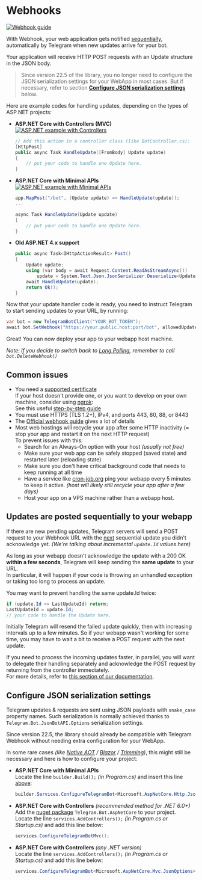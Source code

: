 ﻿# Webhooks

[![Webhook guide](https://img.shields.io/badge/Bot_API-Webhook%20guide-blue.svg?style=flat-square)](https://core.telegram.org/bots/webhooks)

With Webhook, your web application gets notified [sequentially](#updates-are-posted-sequentially-to-your-webapp), automatically by Telegram when new updates arrive for your bot.

Your application will receive HTTP POST requests with an Update structure in the JSON body.

> Since version 22.5 of the library, you no longer need to configure the JSON serialization settings for your WebApp in most cases.
> But if necessary, refer to section **[Configure JSON serialization settings](#configure-json-serialization-settings)** below.

Here are example codes for handling updates, depending on the types of ASP.NET projects:

* **ASP.NET Core with Controllers (MVC)** [![ASP.NET example with Controllers](https://img.shields.io/badge/Examples-Webhook.Controllers-green?style=flat-square)](https://github.com/TelegramBots/Telegram.Bot.Examples/tree/master/Webhook.Controllers)
    ```csharp
    // Add this action in a controller class (like BotController.cs):
    [HttpPost]
    public async Task HandleUpdate([FromBody] Update update)
    {
        // put your code to handle one Update here.
    }
    ```
* **ASP.NET Core with Minimal APIs** [![ASP.NET example with Minimal APIs](https://img.shields.io/badge/Examples-Webhook.MinimalAPIs-green?style=flat-square)](https://github.com/TelegramBots/Telegram.Bot.Examples/tree/master/Webhook.MinimalAPIs)
    ```csharp
    app.MapPost("/bot", (Update update) => HandleUpdate(update));
    ...

    async Task HandleUpdate(Update update)
    {
        // put your code to handle one Update here.
    }
    ```
* **Old ASP.NET 4.x support**
    ```csharp
    public async Task<IHttpActionResult> Post()
    {
        Update update;
        using (var body = await Request.Content.ReadAsStreamAsync())
            update = System.Text.Json.JsonSerializer.Deserialize<Update>(body, JsonBotAPI.Options);
        await HandleUpdate(update);
        return Ok();
    }
    ```

Now that your update handler code is ready, you need to instruct Telegram to start sending updates to your URL, by running:
```csharp
var bot = new TelegramBotClient("YOUR_BOT_TOKEN");
await bot.SetWebhook("https://your.public.host:port/bot", allowedUpdates: []);
```

Great! You can now deploy your app to your webapp host machine.

_Note: If you decide to switch back to [Long Polling](polling.md), remember to call `bot.DeleteWebhook()`_


## Common issues

- You need a [supported certificate](https://core.telegram.org/bots/faq#i-39m-having-problems-with-webhooks)  
  If your host doesn't provide one, or you want to develop on your own machine, consider using [ngrok](https://ngrok.com/):  
See this useful [step-by-step guide](https://medium.com/@oktaykopcak/81c8c4a9a853)
- You must use HTTPS (TLS 1.2+), IPv4, and ports 443, 80, 88, or 8443
- The [Official webhook guide](https://core.telegram.org/bots/webhooks) gives a lot of details
- Most web hostings will recycle your app after some HTTP inactivity (= stop your app and restart it on the next HTTP request)  
  To prevent issues with this:
  - Search for an Always-On option with your host _(usually not free)_
  - Make sure your web app can be safely stopped (saved state) and restarted later (reloading state)
  - Make sure you don't have critical background code that needs to keep running at all time
  - Have a service like [cron-job.org](https://cron-job.org/) ping your webapp every 5 minutes to keep it active.
    _(host will likely still recycle your app after a few days)_
  - Host your app on a VPS machine rather than a webapp host.

## Updates are posted sequentially to your webapp

If there are new pending updates, Telegram servers will send a POST request to your Webhook URL with the <u>next</u> sequential update you didn't acknowledge yet.
_(We're talking about incremental `update.Id` values here)_

As long as your webapp doesn't acknowledge the update with a 200 OK **within a few seconds**, Telegram will keep sending the **same update** to your URL.  
In particular, it will happen if your code is throwing an unhandled exception or taking too long to process an update.

You may want to prevent handling the same update.Id twice:
  ```csharp
  if (update.Id <= LastUpdateId) return;
  LastUpdateId = update.Id;
  // your code to handle the Update here.
  ```

Initially Telegram will resend the failed update quickly, then with increasing intervals up to a few minutes. So if your webapp wasn't working for some time, you may have to wait a bit to receive a POST request with the next update.

If you need to process the incoming updates faster, in parallel, you will want to delegate their handling separately and acknowledge the POST request by returning from the controller immediately.  
For more details, refer to [this section of our documentation](.#sequential-vs-parallel-updates).


## Configure JSON serialization settings

Telegram updates & requests are sent using JSON payloads with `snake_case` property names.
Such serialization is normally achieved thanks to `Telegram.Bot.JsonBotAPI.Options` serialization settings.

Since version 22.5, the library should already be compatible with Telegram Webhook without needing extra configuration for your WebApp.

In some rare cases _(like [Native AOT](https://learn.microsoft.com/en-us/dotnet/core/deploying/native-aot) / [Blazor](https://learn.microsoft.com/en-us/aspnet/core/blazor/webassembly-build-tools-and-aot) / [Trimming](https://learn.microsoft.com/en-us/dotnet/core/deploying/trimming/trim-self-contained))_, this might still be necessary and here is how to configure your project:
* **ASP.NET Core with Minimal APIs**  
    Locate the line `builder.Build();` _(in Program.cs)_ and insert this line <u>above</u>:
    ```csharp
    builder.Services.ConfigureTelegramBot<Microsoft.AspNetCore.Http.Json.JsonOptions>(opt => opt.SerializerOptions);
    ```
* **ASP.NET Core with Controllers** _(recommended method for .NET 6.0+)_  
    Add the [nuget package](https://www.nuget.org/packages/Telegram.Bot.AspNetCore) `Telegram.Bot.AspNetCore` to your project.  
    Locate the line `services.AddControllers();` _(in Program.cs or Startup.cs)_ and add this line below:
    ```csharp
    services.ConfigureTelegramBotMvc();
    ```
* **ASP.NET Core with Controllers** _(any .NET version)_  
    Locate the line `services.AddControllers();` _(in Program.cs or Startup.cs)_ and add this line below:
    ```csharp
    services.ConfigureTelegramBot<Microsoft.AspNetCore.Mvc.JsonOptions>(opt => opt.JsonSerializerOptions);
    ```

